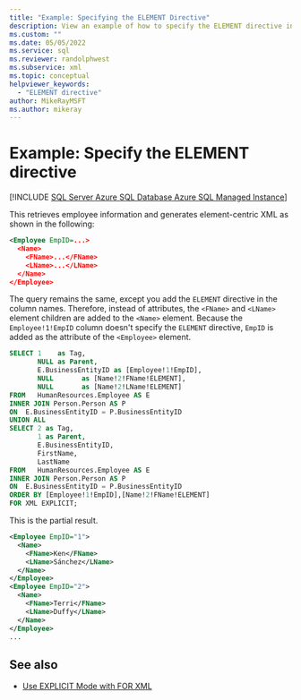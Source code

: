 ```yaml
---
title: "Example: Specifying the ELEMENT Directive"
description: View an example of how to specify the ELEMENT directive in an SQL query to generate element-centric XML.
ms.custom: ""
ms.date: 05/05/2022
ms.service: sql
ms.reviewer: randolphwest
ms.subservice: xml
ms.topic: conceptual
helpviewer_keywords:
  - "ELEMENT directive"
author: MikeRayMSFT
ms.author: mikeray
---
```

# Example: Specify the ELEMENT directive

[!INCLUDE [SQL Server Azure SQL Database Azure SQL Managed Instance](../../includes/applies-to-version/sql-asdb-asdbmi.md)]

This retrieves employee information and generates element-centric XML as shown in the following:

```xml
<Employee EmpID=...>
  <Name>
    <FName>...</FName>
    <LName>...</LName>
  </Name>
</Employee>
```

The query remains the same, except you add the `ELEMENT` directive in the column names. Therefore, instead of attributes, the `<FName>` and `<LName>` element children are added to the `<Name>` element. Because the `Employee!1!EmpID` column doesn't specify the `ELEMENT` directive, `EmpID` is added as the attribute of the `<Employee>` element.

```sql
SELECT 1    as Tag,
       NULL as Parent,
       E.BusinessEntityID as [Employee!1!EmpID],
       NULL       as [Name!2!FName!ELEMENT],
       NULL       as [Name!2!LName!ELEMENT]
FROM   HumanResources.Employee AS E
INNER JOIN Person.Person AS P
ON  E.BusinessEntityID = P.BusinessEntityID
UNION ALL
SELECT 2 as Tag,
       1 as Parent,
       E.BusinessEntityID,
       FirstName,
       LastName
FROM   HumanResources.Employee AS E
INNER JOIN Person.Person AS P
ON  E.BusinessEntityID = P.BusinessEntityID
ORDER BY [Employee!1!EmpID],[Name!2!FName!ELEMENT]
FOR XML EXPLICIT;
```

This is the partial result.

```xml
<Employee EmpID="1">
  <Name>
    <FName>Ken</FName>
    <LName>Sánchez</LName>
  </Name>
</Employee>
<Employee EmpID="2">
  <Name>
    <FName>Terri</FName>
    <LName>Duffy</LName>
  </Name>
</Employee>
...
```

## See also

- [Use EXPLICIT Mode with FOR XML](../../relational-databases/xml/use-explicit-mode-with-for-xml.md)
